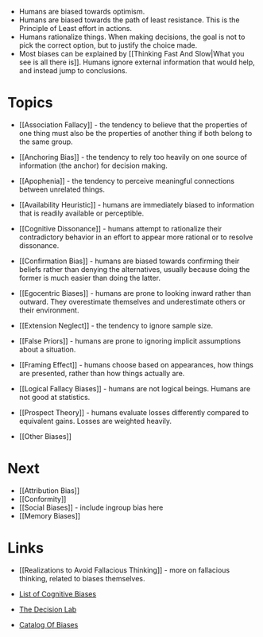 * Humans are biased towards optimism.
* Humans are biased towards the path of least resistance. This is the Principle of Least effort in actions.
* Humans rationalize things. When making decisions, the goal is not to pick the correct option, but to justify the choice made.
* Most biases can be explained by [[Thinking Fast And Slow|What you see is all there is]]. Humans ignore external information that would help, and instead jump to conclusions.
# Topics
* [[Association Fallacy]] - the tendency to believe that the properties of one thing must also be the properties of another thing if both belong to the same group.

* [[Anchoring Bias]] - the tendency to rely too heavily on one source of information (the anchor) for decision making.

* [[Apophenia]] - the tendency to perceive meaningful connections between unrelated things.

* [[Availability Heuristic]] - humans are immediately biased to information that is readily available or perceptible.

* [[Cognitive Dissonance]] - humans attempt to rationalize their contradictory behavior in an effort to appear more rational or to resolve dissonance.

* [[Confirmation Bias]] - humans are biased towards confirming their beliefs rather than denying the alternatives, usually because doing the former is much easier than doing the latter.

* [[Egocentric Biases]] - humans are prone to looking inward rather than outward. They overestimate themselves and underestimate others or their environment.

* [[Extension Neglect]] - the tendency to ignore sample size.

* [[False Priors]] - humans are prone to ignoring implicit assumptions about a situation.

* [[Framing Effect]] - humans choose based on appearances, how things are presented, rather than how things actually are.

* [[Logical Fallacy Biases]] - humans are not logical beings. Humans are not good at statistics.

* [[Prospect Theory]] - humans evaluate losses differently compared to equivalent gains. Losses are weighted heavily.

* [[Other Biases]]

# Next 
* [[Attribution Bias]]
* [[Conformity]]
* [[Social Biases]] - include ingroup bias here
* [[Memory Biases]] 

# Links
* [[Realizations to Avoid Fallacious Thinking]] - more on fallacious thinking, related to biases themselves.

* [List of Cognitive Biases](https://en.wikipedia.org/wiki/List_of_cognitive_biases) 
* [The Decision Lab](https://thedecisionlab.com/biases-index)
* [Catalog Of Biases](https://catalogofbias.org/biases/)